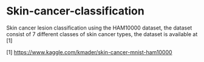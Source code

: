 # Skin-cancer-classification
Skin cancer lesion classification using the HAM10000 dataset, the dataset consist of 7 different classes of skin cancer types, the dataset is available at [1]

[1] https://www.kaggle.com/kmader/skin-cancer-mnist-ham10000
